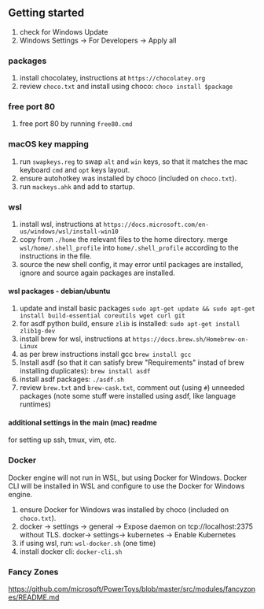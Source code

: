 ## Getting started
1. check for Windows Update
1. Windows Settings -> For Developers -> Apply all

### packages
1. install chocolatey, instructions at `https://chocolatey.org`
1. review `choco.txt` and install using choco: `choco install $package`

### free port 80
1. free port 80 by running `free80.cmd`

### macOS key mapping
1. run `swapkeys.reg` to swap `alt` and `win` keys, so that it matches the mac keyboard `cmd` and `opt` keys layout.
1. ensure autohotkey was installed by choco (included on `choco.txt`).
1. run `mackeys.ahk` and add to startup.

### wsl
1. install wsl, instructions at `https://docs.microsoft.com/en-us/windows/wsl/install-win10`
1. copy from `./home` the relevant files to the home directory. merge `wsl/home/.shell_profile` into `home/.shell_profile` according to the instructions in the file.
1. source the new shell config, it may error until packages are installed, ignore and source again packages are installed.

#### wsl packages - debian/ubuntu
1. update and install basic packages `sudo apt-get update && sudo apt-get install build-essential coreutils wget curl git`
1. for asdf python build, ensure `zlib` is installed: `sudo apt-get install zlib1g-dev`
1. install brew for wsl, instructions at `https://docs.brew.sh/Homebrew-on-Linux`
1. as per brew instructions install gcc `brew install gcc`
1. Install asdf (so that it can satisfy brew "Requirements" instad of brew installing duplicates): `brew install asdf`
1. install asdf packages: `./asdf.sh`
1. review `brew.txt` and `brew-cask.txt`, comment out (using `#`) unneeded packages (note some stuff were installed using asdf, like language runtimes)

#### additional settings in the main (mac) readme
for setting up ssh, tmux, vim, etc.

### Docker
Docker engine will not run in WSL, but using Docker for Windows. Docker CLI will be installed in WSL and configure to use the Docker for Windows engine.

1. ensure Docker for Windows was installed by choco (included on `choco.txt`).
1. docker -> settings -> general -> Expose daemon on tcp://localhost:2375 without TLS.
docker-> settings-> kubernetes -> Enable Kubernetes
1. if using wsl, run: `wsl-docker.sh` (one time)
1. install docker cli: `docker-cli.sh`

### Fancy Zones
https://github.com/microsoft/PowerToys/blob/master/src/modules/fancyzones/README.md